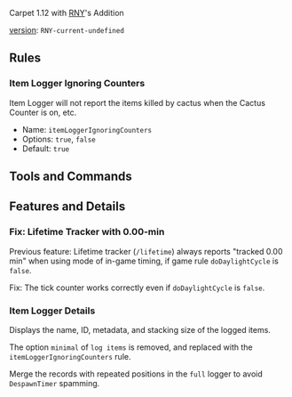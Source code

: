 Carpet 1.12 with [RNY](https://github.com/Rainyaphthyl)'s Addition

[version](src/carpet/CarpetSettings.java): `RNY-current-undefined`

## Rules

### Item Logger Ignoring Counters

Item Logger will not report the items killed by cactus when the Cactus Counter is on, etc.

- Name: `itemLoggerIgnoringCounters`
- Options: `true`, `false`
- Default: `true`

## Tools and Commands

## Features and Details

### Fix: Lifetime Tracker with 0.00-min

Previous feature: Lifetime tracker (`/lifetime`) always reports "tracked 0.00 min" when using mode of in-game timing, if game rule `doDaylightCycle` is `false`.

Fix: The tick counter works correctly even if `doDaylightCycle` is `false`.

### Item Logger Details

Displays the name, ID, metadata, and stacking size of the logged items.

The option `minimal` of `log items` is removed, and replaced with the `itemLoggerIgnoringCounters` rule.

Merge the records with repeated positions in the `full` logger to avoid `DespawnTimer` spamming.

[//]: # (### Better Counter Report)

[//]: # ()

[//]: # (The `/counter` command uses better reporting format ported from [fabric-carpet]&#40;https://github.com/gnembon/fabric-carpet&#41;, with features:)

[//]: # (- Displaying the total counting time;)

[//]: # (- Marking items with colors.)
